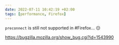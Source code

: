 ```yaml
---
date: 2022-07-11 10:42:19 +02:00
tags: [performance, Firefox]
---
```


`preconnect` is still not supported in #Firefox… 😔

https://bugzilla.mozilla.org/show_bug.cgi?id=1543990

